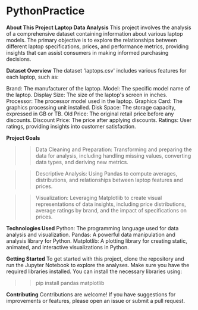 # PythonPractice

**About This Project**
**Laptop Data Analysis**
This project involves the analysis of a comprehensive dataset containing information about various laptop models. The primary objective is to explore the relationships between different laptop specifications, prices, and performance metrics, providing insights that can assist consumers in making informed purchasing decisions.

**Dataset Overview**
The dataset 'laptops.csv' includes various features for each laptop, such as:

Brand: The manufacturer of the laptop.
Model: The specific model name of the laptop.
Display Size: The size of the laptop's screen in inches.
Processor: The processor model used in the laptop.
Graphics Card: The graphics processing unit installed.
Disk Space: The storage capacity, expressed in GB or TB.
Old Price: The original retail price before any discounts.
Discount Price: The price after applying discounts.
Ratings: User ratings, providing insights into customer satisfaction.

**Project Goals**
>> Data Cleaning and Preparation: Transforming and preparing the data for analysis, including handling missing values, converting data types, and deriving new metrics.

>> Descriptive Analysis: Using Pandas to compute averages, distributions, and relationships between laptop features and prices.

>> Visualization: Leveraging Matplotlib to create visual representations of data insights, including price distributions, average ratings by brand, and the impact of specifications on prices.

**Technologies Used**
Python: The programming language used for data analysis and visualization.
Pandas: A powerful data manipulation and analysis library for Python.
Matplotlib: A plotting library for creating static, animated, and interactive visualizations in Python.

**Getting Started**
To get started with this project, clone the repository and run the Jupyter Notebook to explore the analyses. Make sure you have the required libraries installed. You can install the necessary libraries using:
>> pip install pandas matplotlib
 
**Contributing**
Contributions are welcome! If you have suggestions for improvements or features, please open an issue or submit a pull request.
